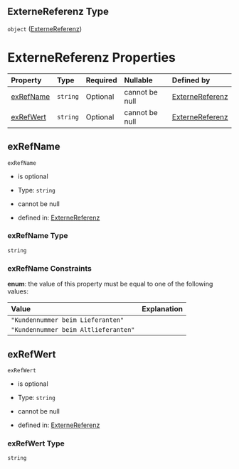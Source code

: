 ## ExterneReferenz Type

`object` ([ExterneReferenz](externereferenz.md))

# ExterneReferenz Properties

| Property                | Type     | Required | Nullable       | Defined by                                                                                                                                                                                     |
| :---------------------- | :------- | :------- | :------------- | :--------------------------------------------------------------------------------------------------------------------------------------------------------------------------------------------- |
| [exRefName](#exrefname) | `string` | Optional | cannot be null | [ExterneReferenz](externereferenz-properties-exrefname.md "https://raw.githubusercontent.com/conuti-gmbh/bo4e-schema/master/schemas/v1/com/ExterneReferenz.schema.json#/properties/exRefName") |
| [exRefWert](#exrefwert) | `string` | Optional | cannot be null | [ExterneReferenz](externereferenz-properties-exrefwert.md "https://raw.githubusercontent.com/conuti-gmbh/bo4e-schema/master/schemas/v1/com/ExterneReferenz.schema.json#/properties/exRefWert") |

## exRefName



`exRefName`

*   is optional

*   Type: `string`

*   cannot be null

*   defined in: [ExterneReferenz](externereferenz-properties-exrefname.md "https://raw.githubusercontent.com/conuti-gmbh/bo4e-schema/master/schemas/v1/com/ExterneReferenz.schema.json#/properties/exRefName")

### exRefName Type

`string`

### exRefName Constraints

**enum**: the value of this property must be equal to one of the following values:

| Value                                | Explanation |
| :----------------------------------- | :---------- |
| `"Kundennummer beim Lieferanten"`    |             |
| `"Kundennummer beim Altlieferanten"` |             |

## exRefWert



`exRefWert`

*   is optional

*   Type: `string`

*   cannot be null

*   defined in: [ExterneReferenz](externereferenz-properties-exrefwert.md "https://raw.githubusercontent.com/conuti-gmbh/bo4e-schema/master/schemas/v1/com/ExterneReferenz.schema.json#/properties/exRefWert")

### exRefWert Type

`string`
